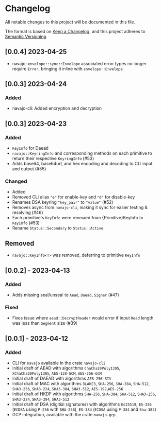 # Changelog

All notable changes to this project will be documented in this file.

The format is based on [Keep a Changelog](https://keepachangelog.com/en/1.0.0/),
and this project adheres to [Semantic Versioning](https://semver.org/spec/v2.0.0.html).

## [0.0.4] 2023-04-25
- navajo: `envelope::sync::Envelope` associated error types no longer require `Error`, bringing it inline with `envelope::Envelope`

## [0.0.3] 2023-04-24

### Added

-   navajo-cli: Added encryption and decryption

## [0.0.3] 2023-04-23

### Added

-   `KeyInfo` for Daead
-   `navajo::KeyringInfo` and corresponding methods on each primitive to return their respective `KeyringInfo` (#53)
-   Adds base64, base64url, and hex encoding and decoding to CLI input and output (#55)

### Changed

-   Added
-   Removed CLI alias `"e"` for enable-key and `"d"` for disable-key
-   Renames DSA keyring `"key_pair"` to `"value"` (#52)
-   Removes async from `navajo-cli`, making it sync for easier testing & resolving (#46)
-   Each primitive's `KeyInfo` were renmaed from {Primitive}KeyInfo to `KeyInfo` (#53)
-   Rename `Status::Secondary` to `Status::Active`

## Removed

-   `navajo::KeyInfo<T>` was removed, deferring to primitive `KeyInfo`

## [0.0.2] - 2023-04-13

### Added

-   Adds missing seal/unseal to `Aead`, `Daead`, `Signer` (#47)

### Fixed

-   Fixes issue where `aead::DecryptReader` would error if input `Read` length was less than `Segment` size (#39)

## [0.0.1] - 2023-04-12

### Added

-   CLI for `navajo` available in the crate `navajo-cli`
-   Initial draft of AEAD with algorithms `ChaCha20Poly1305`, `XChaCha20Poly1305`, `AES-128-GCM`, `AES-256-GCM`
-   Initial draft of DAEAD with algorithms `AES-256-SIV`
-   Initial draft of MAC with algorithms `BLAKE3`, `SHA-256`, `SHA-384`, `SHA-512`, `SHA3-256`, `SHA3-224`, `SHA3-384`, `SHA3-512`, `AES-192`,`AES-256`
-   Initial draft of HKDF with algorithms `SHA-256`, `SHA-384`, `SHA-512`, `SHA3-256`, `SHA3-224`, `SHA3-384`, `SHA3-512`
-   Initial draft of DSA (digitial signatures) with algorithms `Ed25519`, `ES-256` (`ECDSA` using `P-256` with `SHA-256`), `ES-384` (`ECDSA` using `P-384` and `Sha-384`)
-   GCP integration, available with the crate `navajo-gcp`
